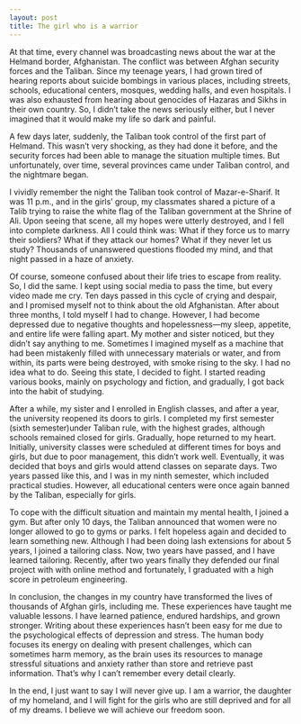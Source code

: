 ```yaml
---
layout: post
title: The girl who is a warrior
---
```

    
At that time, every channel was broadcasting news about the war at the Helmand border, Afghanistan. The conflict was between Afghan security forces and the Taliban. Since my teenage years, I had grown tired of hearing reports about suicide bombings in various places, including streets, schools, educational centers, mosques, wedding halls, and even hospitals. I was also exhausted from hearing about genocides of Hazaras and Sikhs in their own country. So, I didn’t take the news seriously either, but I never imagined that it would make my life so dark and painful.

A few days later, suddenly, the Taliban took control of the first part of Helmand. This wasn’t very shocking, as they had done it before, and the security forces had been able to manage the situation multiple times. But unfortunately, over time, several provinces came under Taliban control, and the nightmare began.

I vividly remember the night the Taliban took control of Mazar-e-Sharif. It was 11 p.m., and in the girls’ group, my classmates shared a picture of a Talib trying to raise the white flag of the Taliban government at the Shrine of Ali. Upon seeing that scene, all my hopes were utterly destroyed, and I fell into complete darkness. All I could think was: What if they force us to marry their soldiers? What if they attack our homes? What if they never let us study? Thousands of unanswered questions flooded my mind, and that night passed in a haze of anxiety.

Of course, someone confused about their life tries to escape from reality. So, I did the same. I kept using social media to pass the time, but every video made me cry. Ten days passed in this cycle of crying and despair, and I promised myself not to think about the old Afghanistan. After about three months, I told myself I had to change. However, I had become depressed due to negative thoughts and hopelessness—my sleep, appetite, and entire life were falling apart. My mother and sister noticed, but they didn’t say anything to me. Sometimes I imagined myself as a machine that had been mistakenly filled with unnecessary materials or water, and from within, its parts were being destroyed, with smoke rising to the sky. I had no idea what to do. Seeing this state, I decided to fight. I started reading various books, mainly on psychology and fiction, and gradually, I got back into the habit of studying.

After a while, my sister and I enrolled in English classes, and after a year, the university reopened its doors to girls. I completed my first semester (sixth semester)under Taliban rule, with the highest grades, although schools remained closed for girls. Gradually, hope returned to my heart. Initially, university classes were scheduled at different times for boys and girls, but due to poor management, this didn’t work well. Eventually, it was decided that boys and girls would attend classes on separate days. Two years passed like this, and I was in my ninth semester, which included practical studies. However, all educational centers were once again banned by the Taliban, especially for girls.

To cope with the difficult situation and maintain my mental health, I joined a gym. But after only 10 days, the Taliban announced that women were no longer allowed to go to gyms or parks. I felt hopeless again and decided to learn something new. Although I had been doing lash extensions for about 5 years, I joined a tailoring class. Now, two years have passed, and I have learned tailoring. Recently, after two years finally they defended our final project with with online method and fortunately, I graduated with a high score in petroleum engineering.

In conclusion, the changes in my country have transformed the lives of thousands of Afghan girls, including me. These experiences have taught me valuable lessons. I have learned patience, endured hardships, and grown stronger. Writing about these experiences hasn’t been easy for me due to the psychological effects of depression and stress. The human body focuses its energy on dealing with present challenges, which can sometimes harm memory, as the brain uses its resources to manage stressful situations and anxiety rather than store and retrieve past information. That’s why I can’t remember every detail clearly.

In the end, I just want to say I will never give up. I am a warrior, the daughter of my homeland, and I will fight for the girls who are still deprived and for all of my dreams. I believe we will achieve our freedom soon.
